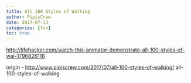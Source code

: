 ```yaml
---
title: All 100 Styles of Walking
author: PipisCrew
date: 2017-07-13
categories: [fun]
toc: true
---
```


http://lifehacker.com/watch-this-animator-demonstrate-all-100-styles-of-wal-1796826116

origin - http://www.pipiscrew.com/2017/07/all-100-styles-of-walking/ all-100-styles-of-walking